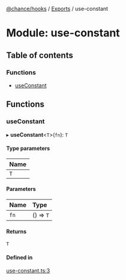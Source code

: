 [@chance/hooks](../README.md) / [Exports](../modules.md) / use-constant

# Module: use-constant

## Table of contents

### Functions

- [useConstant](use_constant.md#useconstant)

## Functions

### useConstant

▸ **useConstant**<`T`\>(`fn`): `T`

#### Type parameters

| Name |
| :------ |
| `T` |

#### Parameters

| Name | Type |
| :------ | :------ |
| `fn` | () => `T` |

#### Returns

`T`

#### Defined in

[use-constant.ts:3](https://github.com/chaance/hooks/blob/99e93c4/src/use-constant.ts#L3)
